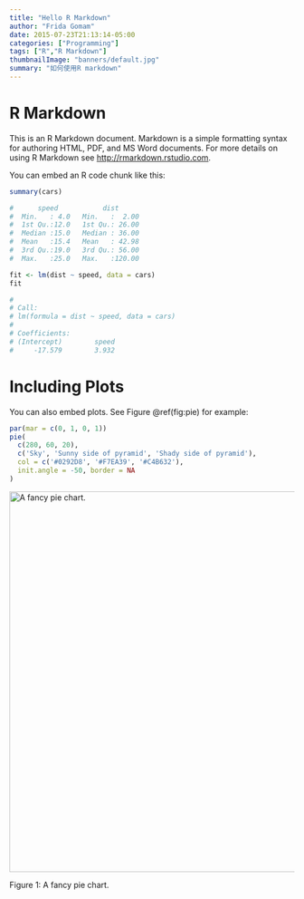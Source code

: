 ```yaml
---
title: "Hello R Markdown"
author: "Frida Gomam"
date: 2015-07-23T21:13:14-05:00
categories: ["Programming"]
tags: ["R","R Markdown"]
thumbnailImage: "banners/default.jpg"
summary: "如何使用R markdown"
---
```


# R Markdown

This is an R Markdown document. Markdown is a simple formatting syntax for authoring HTML, PDF, and MS Word documents. For more details on using R Markdown see <http://rmarkdown.rstudio.com>.

You can embed an R code chunk like this:

```r
summary(cars)

#      speed           dist       
#  Min.   : 4.0   Min.   :  2.00  
#  1st Qu.:12.0   1st Qu.: 26.00  
#  Median :15.0   Median : 36.00  
#  Mean   :15.4   Mean   : 42.98  
#  3rd Qu.:19.0   3rd Qu.: 56.00  
#  Max.   :25.0   Max.   :120.00

fit <- lm(dist ~ speed, data = cars)
fit

# 
# Call:
# lm(formula = dist ~ speed, data = cars)
# 
# Coefficients:
# (Intercept)        speed  
#     -17.579        3.932
```

# Including Plots

You can also embed plots. See Figure \@ref(fig:pie) for example:

```r
par(mar = c(0, 1, 0, 1))
pie(
  c(280, 60, 20),
  c('Sky', 'Sunny side of pyramid', 'Shady side of pyramid'),
  col = c('#0292D8', '#F7EA39', '#C4B632'),
  init.angle = -50, border = NA
)
```
<div class="figure"><span id="fig:pie"></span>
<img src="/images/pie-1.png" alt="A fancy pie chart." width="672" />
<p class="caption">
Figure 1: A fancy pie chart.
</p>
</div>
